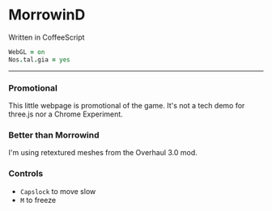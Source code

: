 # MorrowinD
Written in CoffeeScript
```coffeescript
WebGL = on
Nos.tal.gia = yes
```
---

### Promotional
This little webpage is promotional of the game. It's not a tech demo for three.js nor a Chrome Experiment.

### Better than Morrowind
I'm using retextured meshes from the Overhaul 3.0 mod.

### Controls
* `Capslock` to move slow
* `M` to freeze
